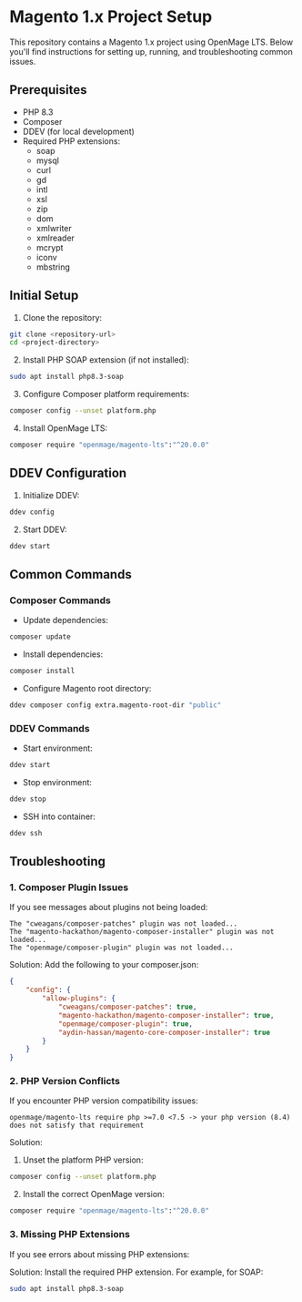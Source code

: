 # Magento 1.x Project Setup

This repository contains a Magento 1.x project using OpenMage LTS. Below you'll find instructions for setting up, running, and troubleshooting common issues.

## Prerequisites

- PHP 8.3
- Composer
- DDEV (for local development)
- Required PHP extensions:
  - soap
  - mysql
  - curl
  - gd
  - intl
  - xsl
  - zip
  - dom
  - xmlwriter
  - xmlreader
  - mcrypt
  - iconv
  - mbstring

## Initial Setup

1. Clone the repository:
```bash
git clone <repository-url>
cd <project-directory>
```

2. Install PHP SOAP extension (if not installed):
```bash
sudo apt install php8.3-soap
```

3. Configure Composer platform requirements:
```bash
composer config --unset platform.php
```

4. Install OpenMage LTS:
```bash
composer require "openmage/magento-lts":"^20.0.0"
```

## DDEV Configuration

1. Initialize DDEV:
```bash
ddev config
```

2. Start DDEV:
```bash
ddev start
```

## Common Commands

### Composer Commands

- Update dependencies:
```bash
composer update
```

- Install dependencies:
```bash
composer install
```

- Configure Magento root directory:
```bash
ddev composer config extra.magento-root-dir "public"
```

### DDEV Commands

- Start environment:
```bash
ddev start
```

- Stop environment:
```bash
ddev stop
```

- SSH into container:
```bash
ddev ssh
```

## Troubleshooting

### 1. Composer Plugin Issues

If you see messages about plugins not being loaded:

```
The "cweagans/composer-patches" plugin was not loaded...
The "magento-hackathon/magento-composer-installer" plugin was not loaded...
The "openmage/composer-plugin" plugin was not loaded...
```

Solution:
Add the following to your composer.json:

```json
{
    "config": {
        "allow-plugins": {
            "cweagans/composer-patches": true,
            "magento-hackathon/magento-composer-installer": true,
            "openmage/composer-plugin": true,
            "aydin-hassan/magento-core-composer-installer": true
        }
    }
}
```

### 2. PHP Version Conflicts

If you encounter PHP version compatibility issues:

```
openmage/magento-lts require php >=7.0 <7.5 -> your php version (8.4) does not satisfy that requirement
```

Solution:
1. Unset the platform PHP version:
```bash
composer config --unset platform.php
```

2. Install the correct OpenMage version:
```bash
composer require "openmage/magento-lts":"^20.0.0"
```

### 3. Missing PHP Extensions

If you see errors about missing PHP extensions:

Solution:
Install the required PHP extension. For example, for SOAP:
```bash
sudo apt install php8.3-soap
```